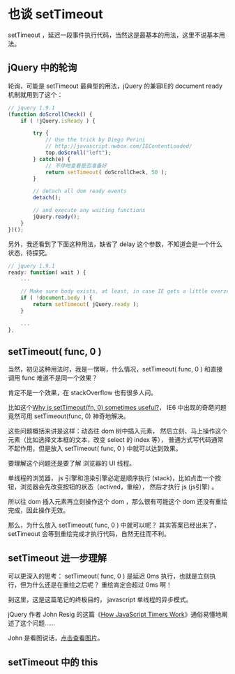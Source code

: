 # 也谈 setTimeout

setTimeout ，延迟一段事件执行代码，当然这是最基本的用法，这里不说基本用法。

## jQuery 中的轮询

轮询，可能是 setTimeout 最典型的用法，jQuery 的兼容IE的 document ready 机制就用到了这个：

```js
// jquery 1.9.1
(function doScrollCheck() {
    if ( !jQuery.isReady ) {

        try {
            // Use the trick by Diego Perini
            // http://javascript.nwbox.com/IEContentLoaded/
            top.doScroll("left");
        } catch(e) {
            // 不停地查看是否准备好
            return setTimeout( doScrollCheck, 50 );
        }

        // detach all dom ready events
        detach();

        // and execute any waiting functions
        jQuery.ready();
    }
})();
```

另外，我还看到了下面这种用法，缺省了 delay 这个参数，不知道会是一个什么状态，待探究。

```js
// jquery 1.9.1
ready: function( wait ) {
    ...

    // Make sure body exists, at least, in case IE gets a little overzealous (ticket #5443).
    if ( !document.body ) {
        return setTimeout( jQuery.ready );
    }

    ...
},
```

## setTimeout( func, 0 )

当然，初见这种用法时，我是一愣啊，什么情况，setTimeout( func, 0 ) 和直接调用 func 难道不是同一个效果？

肯定不是一个效果，在 stackOverflow 也有很多人问。

比如这个[Why is setTimeout(fn, 0) sometimes useful?](http://stackoverflow.com/questions/779379/why-is-settimeoutfn-0-sometimes-useful)，
IE6 中出现的奇葩问题竟然可用 setTimeout(func, 0) 神奇地解决。

这些问题概括来讲是这样：动态往 dom 树中插入元素，
然后立刻、马上操作这个元素（比如选择文本框的文本，改变 select 的 index 等），
普通方式写代码通常不起作用，但是放入 setTimeout( func, 0 ) 中就可以达到效果。

要理解这个问题还是要了解 浏览器的 UI 线程。

单线程的浏览器， js 引擎和渲染引擎必定是顺序执行 (stack)，比如点击一个按钮，浏览器会先改变按钮的状态（actived，重绘），
然后才执行 js (js引擎) 。

所以往 dom 插入元素再立刻操作这个 dom ，那么很有可能这个 dom 还没有重绘完成，因此操作无效。

那么，为什么放入 setTimeout( func, 0 ) 中就可以呢？
其实答案已经出来了， setTimeout 会等到重绘完成才执行代码，自然无往而不利。

## setTimeout 进一步理解

可以更深入的思考： setTimeout( func, 0 ) 是延迟 0ms 执行，也就是立刻执行，但为什么还是在重绘之后呢？
重绘肯定会超过 0ms 啊！

到这里，这是这篇笔记的终极目的， javascript 单线程的异步模式。

jQuery 作者 John Resig 的这篇《[How JavaScript Timers Work](http://ejohn.org/blog/how-javascript-timers-work/)》通俗易懂地阐述了这个问题……

John 是看图说话，<a href="http://ejohn.org/files/Timers.png" target="_blank">点击查看图片</a>。


## setTimeout 中的 this